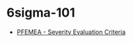 # 6sigma-101
- [PFEMEA - Severity Evaluation Criteria](https://www.linkedin.com/posts/six-sigma-manufacturing_quality-qualityassurance-qualitycontrol-activity-7341742674053353472-s1P8?utm_source=share&utm_medium=member_desktop&rcm=ACoAAAeV7jUB4VwFMVMWmX9RYI0pcX0K0BcvPUA)
